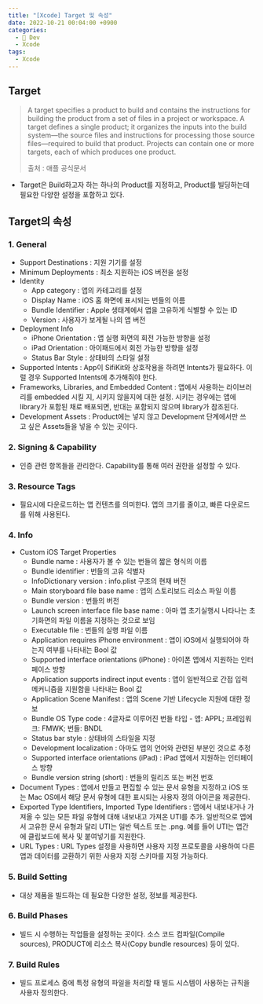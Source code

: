 ```yaml
---
title: "[Xcode] Target 및 속성"
date: 2022-10-21 00:04:00 +0900
categories:
  - 🍎 Dev
  - Xcode
tags:
  - Xcode
---
```

## **Target**

> A target specifies a product to build and contains the instructions for building the product from a set of files in a project or workspace. A target defines a single product; it organizes the inputs into the build system—the source files and instructions for processing those source files—required to build that product. Projects can contain one or more targets, each of which produces one product.  
>   
> 출처 : 애플 공식문서

-   Target은 Build하고자 하는 하나의 Product를 지정하고, Product를 빌딩하는데 필요한 다양한 설정을 포함하고 있다.

## **Target의 속성**

### 1\. General

-   Support Destinations : 지원 기기를 설정
-   Minimum Deployments : 최소 지원하는 iOS 버전을 설정
-   Identity
    -   App category : 앱의 카테고리를 설정
    -   Display Name : iOS 홈 화면에 표시되는 번들의 이름
    -   Bundle Identifier : Apple 생태계에서 앱을 고유하게 식별할 수 있는 ID
    -   Version : 사용자가 보게될 나의 앱 버전
-   Deployment Info
    -   iPhone Orientation : 앱 실행 화면의 회전 가능한 방향을 설정
    -   iPad Orientation : 아이패드에서 회전 가능한 방향을 설정
    -   Status Bar Style : 상태바의 스타일 설정
-   Supported Intents : App이 SifiKit와 상호작용을 하려면 Intents가 필요하다. 이럴 경우 Supported Intents에 추가해줘야 한다.
-   Frameworks, Libraries, and Embedded Content : 앱에서 사용하는 라이브러리를 embedded 시킬 지, 시키지 않을지에 대한 설정. 시키는 경우에는 앱에 library가 포함된 채로 배포되면, 반대는 포함되지 않으며 library가 참조된다.
-   Development Assets : Product에는 넣지 않고 Development 단계에서만 쓰고 싶은 Assets들을 넣을 수 있는 곳이다.

### 2\. Signing & Capability

-   인증 관련 항목들을 관리한다. Capability를 통해 여러 권한을 설정할 수 있다.

### 3\. Resource Tags

-   필요시에 다운로드하는 앱 컨텐츠를 의미한다. 앱의 크기를 줄이고, 빠른 다운로드를 위해 사용된다.

### 4\. Info

-   Custom iOS Target Properties
    -   Bundle name : 사용자가 볼 수 있는 번들의 짧은 형식의 이름
    -   Bundle identifier : 번들의 고유 식별자
    -   InfoDictionary version : info.plist 구조의 현재 버전
    -   Main storyboard file base name : 앱의 스토리보드 리소스 파일 이름
    -   Bundle version : 번들의 버전
    -   Launch screen interface file base name : 아마 앱 초기실행시 나타나는 초기화면의 파일 이름을 지정하는 것으로 보임
    -   Executable file : 번들의 실행 파일 이름
    -   Application requires iPhone environment : 앱이 iOS에서 실행되어야 하는지 여부를 나타내는 Bool 값
    -   Supported interface orientations (iPhone) : 아이폰 앱에서 지원하는 인터페이스 방향
    -   Application supports indirect input events : 앱이 일반적으로 간접 입력 메커니즘을 지원함을 나타내는 Bool 값
    -   Application Scene Manifest : 앱의 Scene 기반 Lifecycle 지원에 대한 정보
    -   Bundle OS Type code : 4글자로 이루어진 번들 타입 - 앱: APPL; 프레임워크: FMWK; 번들: BNDL
    -   Status bar style : 상태바의 스타일을 지정
    -   Development localization : 아마도 앱의 언어와 관련된 부분인 것으로 추정
    -   Supported interface orientations (iPad) : iPad 앱에서 지원하는 인터페이스 방향
    -   Bundle version string (short) : 번들의 릴리즈 또는 버전 번호
-   Document Types : 앱에서 만들고 편집할 수 있는 문서 유형을 지정하고 iOS 또는 Mac OS에서 해당 문서 유형에 대한 표시되는 사용자 정의 아이콘을 제공한다.
-   Exported Type Identifiers, Imported Type Identifiers : 앱에서 내보내거나 가져올 수 있는 모든 파일 유형에 대해 내보내고 가져온 UTI를 추가. 일반적으로 앱에서 고유한 문서 유형과 달리 UTI는 일반 텍스트 또는 .png. 예를 들어 UTI는 앱간에 클립보드에 복사 및 붙여넣기를 지원한다.
-   URL Types : URL Types 설정을 사용하면 사용자 지정 프로토콜을 사용하여 다른 앱과 데이터를 교환하기 위한 사용자 지정 스키마를 지정 가능하다.

### 5\. Build Setting

-   대상 제품을 빌드하는 데 필요한 다양한 설정, 정보를 제공한다.

### 6\. Build Phases

-   빌드 시 수행하는 작업들을 설정하는 곳이다. 소스 코드 컴파일(Compile sources), PRODUCT에 리소스 복사(Copy bundle resources) 등이 있다.

### 7\. Build Rules

-   빌드 프로세스 중에 특정 유형의 파일을 처리할 때 빌드 시스템이 사용하는 규칙을 사용자 정의한다.